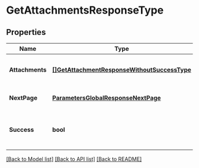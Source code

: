 # GetAttachmentsResponseType

## Properties
Name | Type | Description | Notes
------------ | ------------- | ------------- | -------------
**Attachments** | [**[]GetAttachmentResponseWithoutSuccessType**](GETAttachmentResponseWithoutSuccessType.md) | Container for one or more attachments.  | [optional] [default to null]
**NextPage** | [**ParametersGlobalResponseNextPage**](#/parameters/GLOBAL_RESPONSE_nextPage.md) |  | [optional] [default to null]
**Success** | **bool** | Returns &#x60;true&#x60; if the request was processed successfully.  | [optional] [default to null]

[[Back to Model list]](../README.md#documentation-for-models) [[Back to API list]](../README.md#documentation-for-api-endpoints) [[Back to README]](../README.md)



